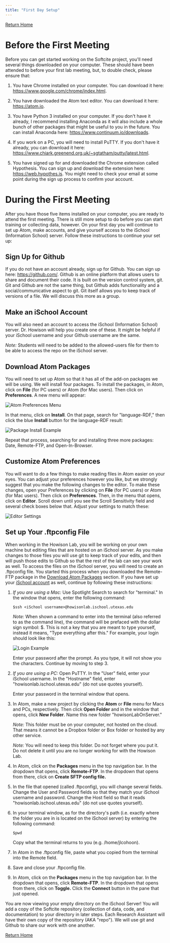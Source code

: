```yaml
---
title: "First Day Setup"
---
```

[Return Home](index.md)

# Before the First Meeting

Before you can get started working on the Softcite project, you'll need several things downloaded on your computer. These should have been attended to before your first lab meeting, but, to double check, please ensure that:

1. You have Chrome installed on your computer. You can download it here: https://www.google.com/chrome/index.html.

1. You have downloaded the Atom text editor. You can download it here: https://atom.io.

1. You have Python 3 installed on your computer. If you don't have it already, I recommend installing Anaconda as it will also include a whole bunch of other packages that might be useful to you in the future. You can install Anaconda here: https://www.continuum.io/downloads.

1. If you work on a PC, you will need to install PuTTY. If you don't have it already, you can download it here: https://www.chiark.greenend.org.uk/~sgtatham/putty/latest.html.

1. You have signed up for and downloaded the Chrome extension called Hypothesis. You can sign up and download the extension here: https://web.hypothes.is. You might need to check your email at some point during the sign up process to confirm your account.

# During the First Meeting

After you have those five items installed on your computer, you are ready to attend the first meeting. There is still more setup to do before you can start training or collecting data, however. On your first day you will continue to set up Atom, make accounts, and give yourself access to the iSchool (Information School) server. Follow these instructions to continue your set up:

## Sign Up for Github
If you do not have an account already, sign up for Github. You can sign up here: https://github.com/. Github is an online platform that allows users to share and document their code. It is built on the version control system, git. Git and Github are not the same thing, but Github adds functionality and a social/communicative aspect to git. Git itself allows you to keep track of versions of a file. We will discuss this more as a group.

## Make an iSchool Account
You will also need an account to access the iSchool (Information School) server. Dr. Howison will help you create one of these. It might be helpful if your iSchool username and your Github username are the same.

*Note:* Students will need to be added to the allowed-users file for them to be able to access the repo on the iSchool server.

## Download Atom Packages
You will need to set up Atom so that it has all of the add-on packages we will be using. We will install four packages. To install the packages, in Atom, click on **File** (for PC users) or Atom (for Mac users). Then click on **Preferences**. A new menu will appear:

![Atom Preferences Menu](/images/atomPreferencesMenu.png)

In that menu, click on **Install**. On that page, search for "language-RDF," then click the blue **Install** button for the language-RDF result:

![Package Install Example](/images/languageRDFInstall.png)

Repeat that process, searching for and installing three more packages: Date, Remote-FTP, and Open-In-Browser.

## Customize Atom Preferences
You will want to do a few things to make reading files in Atom easier on your eyes. You can adjust your preferences however you like, but we strongly suggest that you make the following changes to the editor. To make these changes, open your Preferences by clicking on **File** (for PC users) or Atom (for Mac users). Then click on **Preferences**. Then, in the menu that opens, click on **Editor**. Scroll down until you see the Scroll Sensitivity field and several check boxes below that. Adjust your settings to match these:

![Editor Settings](/images/editorSettings.png)

## Set up Your .ftpconfig File
When working in the Howison Lab, you will be working on your own machine but editing files that are hosted on an iSchool server. As you make changes to those files you will use git to keep track of your edits, and then will push those edits to Github so that the rest of the lab can see your work as well. To access the files on the iSchool server, you will need to create an .ftpconfig file. You started this process when you downloaded the Remote-FTP package in the [Download Atom Packages](#download-atom-packages) section. If you have set up your [iSchool account](#make-an-ischool-account) as well, continue by following these instructions:

1. *If you are using a Mac:* Use Spotlight Search to search for "terminal." In the window that opens, enter the following command:

    `$ssh <iSchool username>@howisonlab.ischool.utexas.edu`

    *Note:* When shown a command to enter into the terminal (also referred to as the command line), the command will be prefaced with the dollar sign symbol: $. This is not a key that you are meant to type yourself, instead it means, "Type everything after this." For example, your login should look like this:

    ![Login Example](/images/loginExample.png)

    Enter your password after the prompt. As you type, it will not show you the characters. Continue by moving to step 3.

1. *If you are using a PC:* Open PuTTY. In the "User" field, enter your iSchool username. In the "Hostname" field, enter "howisonlab.ischool.utexas.edu" (do not use quotes yourself).

    Enter your password in the terminal window that opens.

1. In Atom, make a new project by clicking the **Atom** or **File** menu for Macs and PCs, respectively. Then click **Open Folder** and in the window that opens, click **New Folder**. Name this new folder "howisonLabOnServer."

    *Note:* This folder must be on your computer, not hosted on the cloud. That means it cannot be a Dropbox folder or Box folder or hosted by any other service.

    *Note:* You will need to keep this folder. Do not forget where you put it. Do not delete it until you are no longer working for with the Howison Lab.

1. In Atom, click on the **Packages** menu in the top navigation bar. In the dropdown that opens, click **Remote-FTP**. In the dropdown that opens from there, click on **Create SFTP config file.**

1. In the file that opened (called .ftpconfig), you will change several fields. Change the User and Password fields so that they match your iSchool username and password. Change the Host field so that it reads "howisonlab.ischool.utexas.edu" (do not use quotes yourself).

1. In your terminal window, as for the directory's path (i.e. exactly where the folder you are in is located on the iSchool server) by entering the following command:

    `$pwd`

    Copy what the terminal returns to you (e.g. /home/jlcohoon).

1. In Atom in the .ftpconfig file, paste what you copied from the terminal into the Remote field.

1. Save and close your .ftpconfig file.

1. In Atom, click on the **Packages** menu in the top navigation bar. In the dropdown that opens, click **Remote-FTP**. In the dropdown that opens from there, click on **Toggle.** Click the **Connect** button in the pane that just opened.

You are now viewing your empty directory on the iSchool Server! You will add a copy of the Softcite repository (collection of data, code, and documentation) to your directory in later steps. Each Research Assistant will have their own copy of the repository (AKA "repo"). We will use git and Github to share our work with one another.

[Return Home](index.md)

